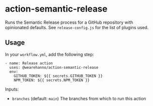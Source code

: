 # action-semantic-release

Runs the Semantic Release process for a GitHub repository with opinionated defaults. See `release-config.js` for the list of plugins used.

## Usage

In your `workflow.yml`, add the following step:

```
- name: Release action
  uses: @wearehanno/action-semantic-release
  env:
    GITHUB_TOKEN: ${{ secrets.GITHUB_TOKEN }}
    NPM_TOKEN: ${{ secrets.NPM_TOKEN }}
```

Inputs:

- `branches` (default: `main`)
  The branches from which to run this action

